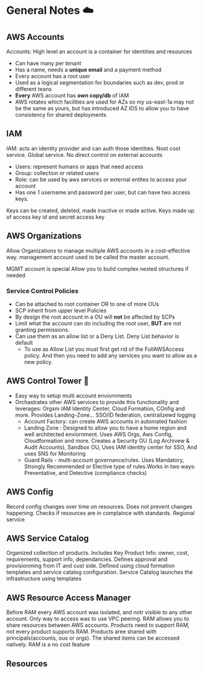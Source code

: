 # General Notes ☁️

## AWS Accounts
Accounts: High level an account is a container for identities and resources
- Can have many per tenant
- Has a name, needs a **unique email** and a payment method
- Every account has a root user
- Used as a logical segmentation for boundaries such as dev, prod or different teans
- **Every** AWS account has **own copy/db** of IAM 
- AWS rotates which facilities are used for AZs so my us-east-1a may not be the same as yours, but has introduced AZ IDS to allow you to have consistency for shared deployments 

## IAM 
IAM: acts an identity provider and can auth those identities. Nost cost service. Global service. No direct control on external accounts
- Users: represent humans or apps that need access
- Group: collection or related users
- Role:  can be used by aws services or external entites to access your account 
- Has one 1 username and password per user, but can have two access keys.

Keys can be created, deleted, made inactive or made active. Keys made up of access key id and secret access key

## AWS Organizations
Allow Organizations to manage multiple AWS accounts in a cost-effective way. management account used to be called the master account. 

MGMT account is special 
Allow you to build complex nested structures if needed

### Service Control Policies
- Can be attached to root container OR to one of more OUs
- SCP inherit from upper level Policies 
- By design the root account in a OU will **not** be affected by SCPs
- Limit what the account can do including the root user, **BUT** are not granting permissions.
- Can use them as an allow list or a Deny List. Deny List behavior is default
   - To use as Allow List you must first get rid of the FullAWSAccess policy. And then you need to add any services you want to allow as a new policy.

## AWS Control Tower 🗼
- Easy way to setup multi account enviornments
- Orchastrates other AWS services to provide this functionality and leverages: Orgsm IAM Identity Center, Cloud Formation, COnfig and more. Provides Landing-Zone... SSO/ID federation, centralizewd logging
   - Account Factory: can create AWS accounts in automated fashion 
   - Landing Zone : Designed to allow you to have a home region and well architected enviornment. Uses AWS Orgs, Aws Config, Cloudformation and more. Creates a Security OU (Log Archivew & Audit Accounts), Sandbox OU, Uses IAM identity center for SSO, And uses SNS for Monitoring
   - Guard Rails - multi-account governance/rules. Uses Mandatory, Strongly Recommended or Elective type of rules.Works in two ways: Preventative, and Detective (compliance checks)

## AWS Config
Record config changes over time on resources. Does not prevent changes happening. Checks if resources are in complaince with standards. Regional service 

## AWS Service Catalog
Organized collection of products. Includes Key Product Info: owner, cost, requirements, support info, dependancies. Defines approval and provisionming from IT and cust side. Defined using cloud formation templates and service catalog configuration. Service Catalog launches the infrastructure using templates 

## AWS Resource Access Manager
Before RAM every AWS account was isolated, and notr visible to any other account. Only way to access was to use VPC peering. RAM allows you to share resources between AWS accounts. Products need to support RAM, not every product supports RAM. Products aree shared with principals(accounts, ous or orgs). The shared items can be accessed natively. RAM is a no cost feature 

## Resources
